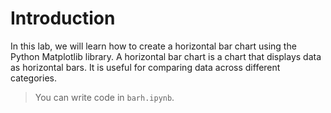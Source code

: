 # Introduction

In this lab, we will learn how to create a horizontal bar chart using the Python Matplotlib library. A horizontal bar chart is a chart that displays data as horizontal bars. It is useful for comparing data across different categories.

> You can write code in `barh.ipynb`.
